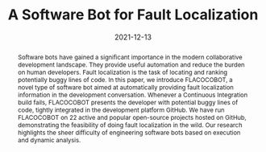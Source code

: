 ---
title: "A Software Bot for Fault Localization"
date: 2021-12-13
authors: "Davide Ginelli, André Silva, Benjamin Danglot, Matias Martinez and Martin Monperrus."
abstract: "Software bots have gained a significant importance in the modern collaborative development landscape. They provide useful automation and reduce the burden on human developers. Fault localization is the task of locating and ranking potentially buggy lines of code. In this paper, we introduce FLACOCOBOT, a novel type of software bot aimed at automatically providing fault localization information in the development conversation. Whenever a Continuous Integration build fails, FLACOCOBOT presents the developer with potential buggy lines of code, tightly integrated in the development platform GitHub. We have run FLACOCOBOT on 22 active and popular open-source projects hosted on GitHub, demonstrating the feasibility of doing fault localization in the wild. Our research highlights the sheer difficulty of engineering software bots based on execution and dynamic analysis."
venue: "Submitted to Call for Papers: Special Issue on Bots in Software Engineering (preprint incoming)."
draft: false
link: "https://www.computer.org/digital-library/magazines/so/call-for-papers-special-issue-on-bots-in-software-engineering"
---